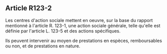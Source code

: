 ## Article R123-2

Les centres d'action sociale mettent en oeuvre, sur la base du rapport mentionné à l'article R. 123-1, une
action sociale générale, telle qu'elle est définie par l'article L. 123-5 et des actions spécifiques.

Ils peuvent intervenir au moyen de prestations en espèces, remboursables ou non, et de prestations en nature.

